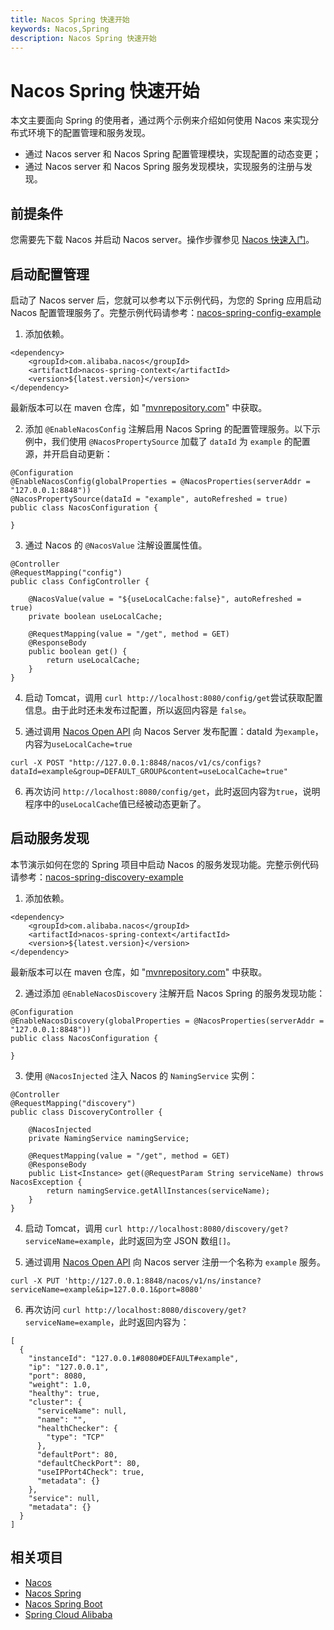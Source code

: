 ```yaml
---
title: Nacos Spring 快速开始
keywords: Nacos,Spring
description: Nacos Spring 快速开始
---
```


# Nacos Spring 快速开始

本文主要面向 Spring 的使用者，通过两个示例来介绍如何使用 Nacos 来实现分布式环境下的配置管理和服务发现。

* 通过 Nacos server 和 Nacos Spring 配置管理模块，实现配置的动态变更；
* 通过 Nacos server 和 Nacos Spring 服务发现模块，实现服务的注册与发现。

## 前提条件

您需要先下载 Nacos 并启动 Nacos server。操作步骤参见 [Nacos 快速入门](https://nacos.io/zh-cn/docs/quick-start.html)。

## 启动配置管理

启动了 Nacos server 后，您就可以参考以下示例代码，为您的 Spring 应用启动 Nacos 配置管理服务了。完整示例代码请参考：[nacos-spring-config-example](https://github.com/nacos-group/nacos-examples/tree/master/nacos-spring-example/nacos-spring-config-example)

1. 添加依赖。

```
<dependency>
    <groupId>com.alibaba.nacos</groupId>
    <artifactId>nacos-spring-context</artifactId>
    <version>${latest.version}</version>
</dependency>
```

最新版本可以在 maven 仓库，如 "[mvnrepository.com](https://mvnrepository.com/artifact/com.alibaba.nacos/nacos-spring-context)" 中获取。

2. 添加 `@EnableNacosConfig` 注解启用 Nacos Spring 的配置管理服务。以下示例中，我们使用 `@NacosPropertySource` 加载了 `dataId` 为 `example` 的配置源，并开启自动更新：

```
@Configuration
@EnableNacosConfig(globalProperties = @NacosProperties(serverAddr = "127.0.0.1:8848"))
@NacosPropertySource(dataId = "example", autoRefreshed = true)
public class NacosConfiguration {

}
```

3. 通过 Nacos 的 `@NacosValue` 注解设置属性值。

```
@Controller
@RequestMapping("config")
public class ConfigController {

    @NacosValue(value = "${useLocalCache:false}", autoRefreshed = true)
    private boolean useLocalCache;

    @RequestMapping(value = "/get", method = GET)
    @ResponseBody
    public boolean get() {
        return useLocalCache;
    }
}
```

4. 启动 Tomcat，调用 `curl http://localhost:8080/config/get`尝试获取配置信息。由于此时还未发布过配置，所以返回内容是 `false`。

5. 通过调用 [Nacos Open API](https://nacos.io/zh-cn/docs/open-API.html) 向 Nacos Server 发布配置：dataId 为`example`，内容为`useLocalCache=true`

```
curl -X POST "http://127.0.0.1:8848/nacos/v1/cs/configs?dataId=example&group=DEFAULT_GROUP&content=useLocalCache=true"
```

6. 再次访问 `http://localhost:8080/config/get`，此时返回内容为`true`，说明程序中的`useLocalCache`值已经被动态更新了。

## 启动服务发现

本节演示如何在您的 Spring 项目中启动 Nacos 的服务发现功能。完整示例代码请参考：[nacos-spring-discovery-example](https://github.com/nacos-group/nacos-examples/tree/master/nacos-spring-example/nacos-spring-discovery-example)

1. 添加依赖。

```
<dependency>
    <groupId>com.alibaba.nacos</groupId>
    <artifactId>nacos-spring-context</artifactId>
    <version>${latest.version}</version>
</dependency>
```

最新版本可以在 maven 仓库，如 "[mvnrepository.com](https://mvnrepository.com/artifact/com.alibaba.nacos/nacos-spring-context)" 中获取。

2. 通过添加 `@EnableNacosDiscovery` 注解开启 Nacos Spring 的服务发现功能：

```
@Configuration
@EnableNacosDiscovery(globalProperties = @NacosProperties(serverAddr = "127.0.0.1:8848"))
public class NacosConfiguration {

}
```

3. 使用 `@NacosInjected` 注入  Nacos 的 `NamingService` 实例：

```
@Controller
@RequestMapping("discovery")
public class DiscoveryController {

    @NacosInjected
    private NamingService namingService;

    @RequestMapping(value = "/get", method = GET)
    @ResponseBody
    public List<Instance> get(@RequestParam String serviceName) throws NacosException {
        return namingService.getAllInstances(serviceName);
    }
}
```

4. 启动 Tomcat，调用 `curl http://localhost:8080/discovery/get?serviceName=example`，此时返回为空 JSON 数组`[]`。

5. 通过调用 [Nacos Open API](https://nacos.io/zh-cn/docs/open-API.html) 向  Nacos server 注册一个名称为 `example` 服务。

```
curl -X PUT 'http://127.0.0.1:8848/nacos/v1/ns/instance?serviceName=example&ip=127.0.0.1&port=8080'
```

6. 再次访问 `curl http://localhost:8080/discovery/get?serviceName=example`，此时返回内容为：

```
[
  {
    "instanceId": "127.0.0.1#8080#DEFAULT#example",
    "ip": "127.0.0.1",
    "port": 8080,
    "weight": 1.0,
    "healthy": true,
    "cluster": {
      "serviceName": null,
      "name": "",
      "healthChecker": {
        "type": "TCP"
      },
      "defaultPort": 80,
      "defaultCheckPort": 80,
      "useIPPort4Check": true,
      "metadata": {}
    },
    "service": null,
    "metadata": {}
  }
]
```

## 相关项目

* [Nacos](https://github.com/alibaba/nacos)
* [Nacos Spring](https://github.com/nacos-group/nacos-spring-project)
* [Nacos Spring Boot](https://github.com/nacos-group/nacos-spring-boot-project)
* [Spring Cloud Alibaba](https://github.com/spring-cloud-incubator/spring-cloud-alibaba)

